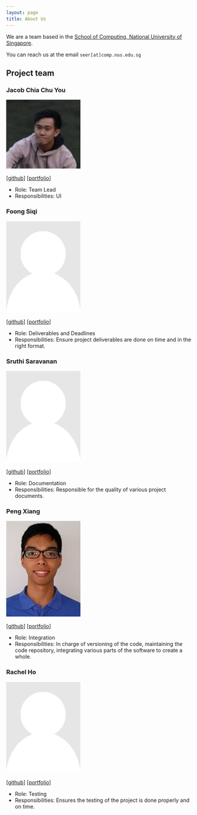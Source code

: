 ```yaml
---
layout: page
title: About Us
---
```


We are a team based in the [School of Computing, National University of Singapore](http://www.comp.nus.edu.sg).

You can reach us at the email `seer[at]comp.nus.edu.sg`

## Project team

### Jacob Chia Chu You

<img src="images/chuyouchia.png" width="200px">

[[github](http://github.com/chuyouchia)]
[[portfolio](team/chuyouchia.md)]

* Role: Team Lead
* Responsibilities: UI

### Foong Siqi

<img src="images/foongsq.png" width="200px">

[[github](http://github.com/foongsq)]
[[portfolio](team/foongsq.md)]

* Role: Deliverables and Deadlines
* Responsibilities: Ensure project deliverables are done on time and in the right format.

### Sruthi Saravanan

<img src="images/sruthisarav.png" width="200px">

[[github](http://github.com/Sruthisarav)]
[[portfolio](team/sruthisarav.md)]

* Role: Documentation
* Responsibilities: Responsible for the quality of various project documents.

### Peng Xiang

<img src="images/pengxiangg.png" width="200px">

[[github](http://https://github.com/pengxiangg)]
[[portfolio](team/pengxiangg.md)]

* Role: Integration
* Responsibilities: In charge of versioning of the code, maintaining the code repository,
integrating various parts of the software to create a whole.

### Rachel Ho

<img src="images/rachel170.png" width="200px">

[[github](http://github.com/rachel170)]
[[portfolio](team/rachel170.md)]

* Role: Testing
* Responsibilities: Ensures the testing of the project is done properly and on time.
